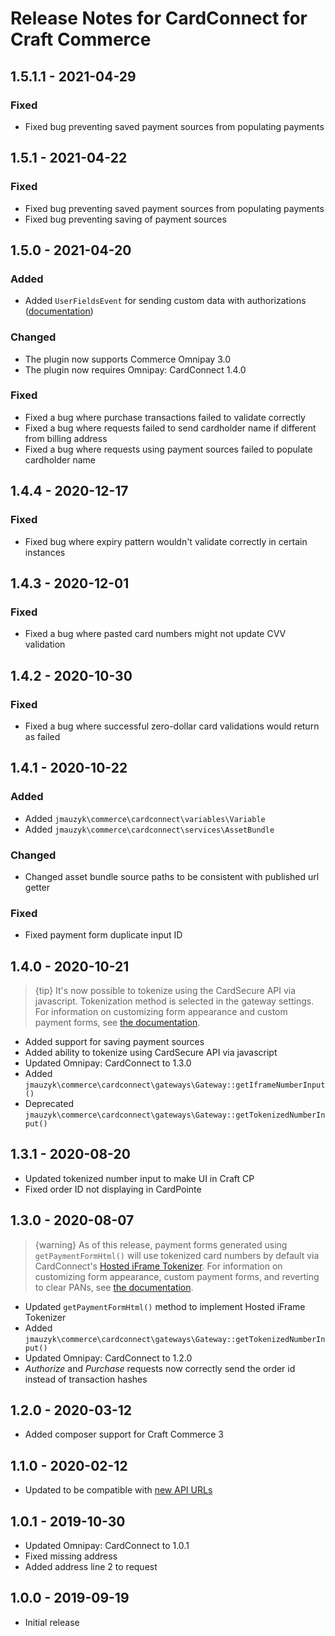 # Release Notes for CardConnect for Craft Commerce

## 1.5.1.1 - 2021-04-29
### Fixed
* Fixed bug preventing saved payment sources from populating payments

## 1.5.1 - 2021-04-22
### Fixed
* Fixed bug preventing saved payment sources from populating payments
* Fixed bug preventing saving of payment sources

## 1.5.0 - 2021-04-20
### Added
* Added `UserFieldsEvent` for sending custom data with authorizations ([documentation](https://github.com/jmauzyk/commerce-cardconnect#custom-user-fields))

### Changed
* The plugin now supports Commerce Omnipay 3.0
* The plugin now requires Omnipay: CardConnect 1.4.0

### Fixed
* Fixed a bug where purchase transactions failed to validate correctly
* Fixed a bug where requests failed to send cardholder name if different from billing address
* Fixed a bug where requests using payment sources failed to populate cardholder name

## 1.4.4 - 2020-12-17
### Fixed
* Fixed bug where expiry pattern wouldn't validate correctly in certain instances

## 1.4.3 - 2020-12-01
### Fixed
* Fixed a bug where pasted card numbers might not update CVV validation

## 1.4.2 - 2020-10-30
### Fixed
* Fixed a bug where successful zero-dollar card validations would return as failed

## 1.4.1 - 2020-10-22
### Added
* Added `jmauzyk\commerce\cardconnect\variables\Variable`
* Added `jmauzyk\commerce\cardconnect\services\AssetBundle`

### Changed
* Changed asset bundle source paths to be consistent with published url getter

### Fixed
* Fixed payment form duplicate input ID

## 1.4.0 - 2020-10-21
> {tip} It's now possible to tokenize using the CardSecure API via javascript. Tokenization method is selected in the gateway settings. For information on customizing form appearance and custom payment forms, see [the documentation](https://github.com/jmauzyk/commerce-cardconnect/blob/master/README.md).

* Added support for saving payment sources
* Added ability to tokenize using CardSecure API via javascript
* Updated Omnipay: CardConnect to 1.3.0
* Added `jmauzyk\commerce\cardconnect\gateways\Gateway::getIframeNumberInput()`
* Deprecated `jmauzyk\commerce\cardconnect\gateways\Gateway::getTokenizedNumberInput()`

## 1.3.1 - 2020-08-20
* Updated tokenized number input to make UI in Craft CP
* Fixed order ID not displaying in CardPointe

## 1.3.0 - 2020-08-07
> {warning} As of this release, payment forms generated using `getPaymentFormHtml()` will use tokenized card numbers by default via CardConnect's [Hosted iFrame Tokenizer](https://developer.cardconnect.com/hosted-iframe-tokenizer). For information on customizing form appearance, custom payment forms, and reverting to clear PANs, see [the documentation](https://github.com/jmauzyk/commerce-cardconnect/blob/master/README.md).

* Updated `getPaymentFormHtml()` method to implement Hosted iFrame Tokenizer
* Added `jmauzyk\commerce\cardconnect\gateways\Gateway::getTokenizedNumberInput()`
* Updated Omnipay: CardConnect to 1.2.0
* _Authorize_ and _Purchase_ requests now correctly send the order id instead of transaction hashes

## 1.2.0 - 2020-03-12
* Added composer support for Craft Commerce 3

## 1.1.0 - 2020-02-12
* Updated to be compatible with [new API URLs](https://developer.cardconnect.com/changelog/cardpointe-gateway-api#date-updated-9-16-2019)

## 1.0.1 - 2019-10-30
* Updated Omnipay: CardConnect to 1.0.1
* Fixed missing address
* Added address line 2 to request

## 1.0.0 - 2019-09-19
* Initial release
